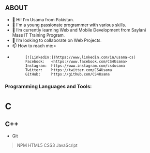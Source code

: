 ## ABOUT
- 👋 Hi! I'm Usama from Pakistan.
- 👀 I'm a young passionate programmer with various skills.
- 🌱 I’m currently learning Web and Mobile Development from Saylani Mass IT Training Program.
- 💞️ I’m looking to collaborate on Web Projects.
- 📫 How to reach me:>
-           [![LinkedIn:](https://www.linkedin.com/in/usama-cs)
            Facebook:   <https://www.facebook.com/CS4Usama>
            Instagram:  https://www.instagram.com/cs4usama
            Twitter:    https://twitter.com/CS4Usama
            GitHub:     https://github.com/CS4Usama
            
### Programming Languages and Tools:
# C           
## C++         
* Git         
> NPM         HTML5 CSS3        JavaScript

<!---
Cyber-Ping/Cyber-Ping is a ✨ special ✨ repository because its `README.md` (this file) appears on your GitHub profile.
You can click the Preview link to take a look at your changes.
--->
